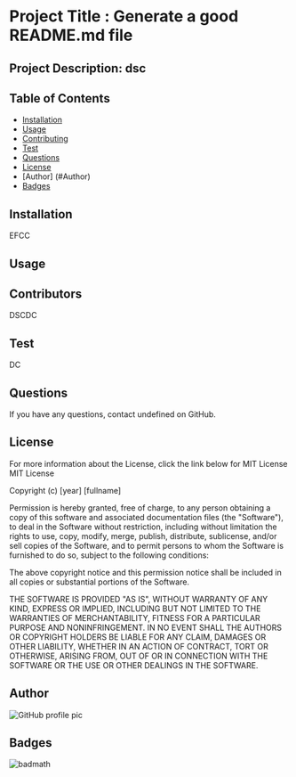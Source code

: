 # Project Title : Generate a good README.md file 

## Project Description: dsc

## Table of Contents
* [Installation](#installation)
* [Usage](#usage)
* [Contributing](#contributing)
* [Test](#test)
* [Questions](#questions)
* [License](#license)
* [Author] (#Author)
* [Badges](#badges)

## Installation
EFCC

## Usage


## Contributors
DSCDC

## Test
DC

## Questions
If you have any questions, contact undefined on GitHub.


## License 
For more information about the License, click the link below for MIT License
MIT License

Copyright (c) [year] [fullname]

Permission is hereby granted, free of charge, to any person obtaining a copy
of this software and associated documentation files (the "Software"), to deal
in the Software without restriction, including without limitation the rights
to use, copy, modify, merge, publish, distribute, sublicense, and/or sell
copies of the Software, and to permit persons to whom the Software is
furnished to do so, subject to the following conditions:

The above copyright notice and this permission notice shall be included in all
copies or substantial portions of the Software.

THE SOFTWARE IS PROVIDED "AS IS", WITHOUT WARRANTY OF ANY KIND, EXPRESS OR
IMPLIED, INCLUDING BUT NOT LIMITED TO THE WARRANTIES OF MERCHANTABILITY,
FITNESS FOR A PARTICULAR PURPOSE AND NONINFRINGEMENT. IN NO EVENT SHALL THE
AUTHORS OR COPYRIGHT HOLDERS BE LIABLE FOR ANY CLAIM, DAMAGES OR OTHER
LIABILITY, WHETHER IN AN ACTION OF CONTRACT, TORT OR OTHERWISE, ARISING FROM,
OUT OF OR IN CONNECTION WITH THE SOFTWARE OR THE USE OR OTHER DEALINGS IN THE
SOFTWARE.


## Author 
![GitHub profile pic](undefined)

## Badges

![badmath](https://img.shields.io/github/repo-size/undefined/undefined)

